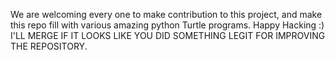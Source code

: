 We are welcoming every one to make contribution to this project, and make this repo fill with various amazing python Turtle programs. Happy Hacking :)
I'LL MERGE IF IT LOOKS LIKE YOU DID SOMETHING LEGIT FOR IMPROVING THE REPOSITORY.
